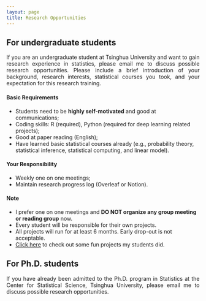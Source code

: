 ```yaml
---
layout: page
title: Research Opportunities
---
```


## For undergraduate students
<p align="justify">
If you are an undergraduate student at Tsinghua University and want to gain research experience in statistics, please email me to discuss possible research opportunities. Please include a brief introduction of your background, research interests, statistical courses you took, and your expectation for this research training.
</p>

#### Basic Requirements

- Students need to be **highly self-motivated** and good at communications;
- Coding skills: R (required), Python (required for deep learning related projects);
- Good at paper reading (English);
- Have learned basic statistical courses already (e.g., probability theory, statistical inference, statistical computing, and linear model).

#### Your Responsibility

- Weekly one on one meetings;
- Maintain research progress log (Overleaf or Notion).

#### Note

- I prefer one on one meetings and **DO NOT organize any group meeting or reading group** now.
- Every student will be responsible for their own projects.
- All projects will run for at least 6 months. Early drop-out is not acceptable.
- [Click here](https://tianyingw.github.io/gallery/) to check out some fun projects my students did.


## For Ph.D. students
<p align="justify">
If you have already been admitted to the Ph.D. program in Statistics at the Center for Statistical Science, Tsinghua University, please email me to discuss possible research opportunities.
</p>

